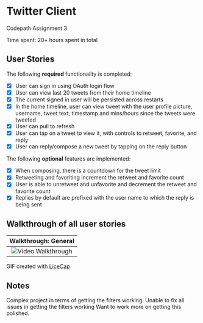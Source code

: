 # Twitter Client
Codepath Assignment 3

Time spent: 20+ hours spent in total

## User Stories

The following **required** functionality is completed:

- [x] User can sign in using OAuth login flow
- [x] User can view last 20 tweets from their home timeline
- [x] The current signed in user will be persisted across restarts
- [x] In the home timeline, user can view tweet with the user profile picture, username, tweet text, timestamp and mins/hours since the tweets were tweeted
- [x] User can pull to refresh
- [x] User can tap on a tweet to view it, with controls to retweet, favorite, and reply
- [x] User can reply/compose a new tweet by tapping on the reply button

The following **optional** features are implemented:

- [x] When composing, there is a countdown for the tweet limit
- [x] Retweeting and favoriting increment the retweet and favorite count
- [x] User is able to unretweet and unfavorite and decrement the retweet and favorite count
- [x] Replies by default are prefixed with the user name to which the reply is being sent

## Walkthrough of all user stories

Walkthrough: General                         |  
:-------------------------------------------:|
![Video Walkthrough](yelp_animations2.gif)  |

GIF created with [LiceCap](http://www.cockos.com/licecap/)

## Notes

Complex project in terms of getting the filters working. Unable to fix all issues in getting the filters working 
Want to work more on getting this polished.

